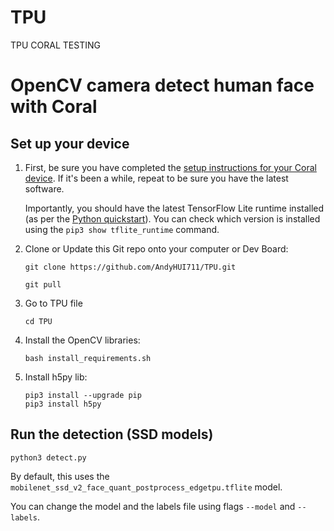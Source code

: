 # TPU
TPU CORAL TESTING
# OpenCV camera detect human face with Coral

## Set up your device

1.  First, be sure you have completed the [setup instructions for your Coral
    device](https://coral.ai/docs/setup/). If it's been a while, repeat to be sure
    you have the latest software.

    Importantly, you should have the latest TensorFlow Lite runtime installed
    (as per the [Python quickstart](
    https://www.tensorflow.org/lite/guide/python)). You can check which version is installed
    using the ```pip3 show tflite_runtime``` command.

2.  Clone or Update this Git repo onto your computer or Dev Board:

    ```
    git clone https://github.com/AndyHUI711/TPU.git
   
    git pull
    ```
3.  Go to TPU file

    ```
    cd TPU
    ```

4.  Install the OpenCV libraries:

    ```
    bash install_requirements.sh
    ```
5. Install h5py lib:
    ```
    pip3 install --upgrade pip
    pip3 install h5py
    ```
    
## Run the detection  (SSD models)

```
python3 detect.py
```

By default, this uses the ```mobilenet_ssd_v2_face_quant_postprocess_edgetpu.tflite``` model.

You can change the model and the labels file using flags ```--model``` and ```--labels```.

